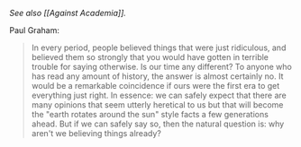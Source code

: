 _See also [[Against Academia]]._

Paul Graham:

> In every period, people believed things that were just ridiculous, and believed them so strongly that you would have gotten in terrible trouble for saying otherwise.
> Is our time any different? To anyone who has read any amount of history, the answer is almost certainly no. It would be a remarkable coincidence if ours were the first era to get everything just right.
> In essence: we can safely expect that there are many opinions that seem utterly heretical to us but that will become the "earth rotates around the sun" style facts a few generations ahead. But if we can safely say so, then the natural question is: why aren't we believing things already?